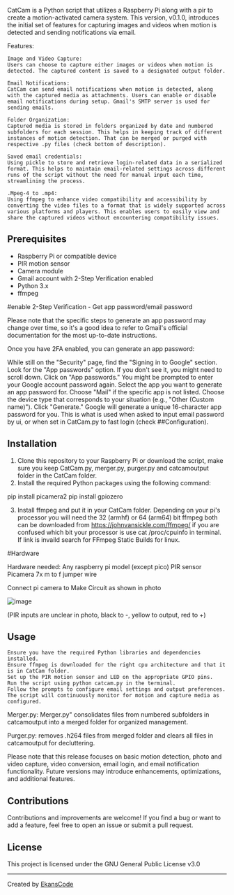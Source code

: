 CatCam is a Python script that utilizes a Raspberry Pi along with a pir to create a motion-activated camera system. This version, v0.1.0, introduces the initial set of features for capturing images and videos when motion is detected and sending notifications via email.

Features:

    Image and Video Capture:
    Users can choose to capture either images or videos when motion is detected. The captured content is saved to a designated output folder.

    Email Notifications:
    CatCam can send email notifications when motion is detected, along with the captured media as attachments. Users can enable or disable email notifications during setup. Gmail's SMTP server is used for sending emails.

    Folder Organization:
    Captured media is stored in folders organized by date and numbered subfolders for each session. This helps in keeping track of different instances of motion detection. That can be merged or purged with respective .py files (check bottom of description).

    Saved email credentials:
    Using pickle to store and retrieve login-related data in a serialized format. This helps to maintain email-related settings across different runs of the script without the need for manual input each time, streamlining the process.  

    .Mpeg-4 to .mp4:
    Using ffmpeg to enhance video compatibility and accessibility by converting the video files to a format that is widely supported across various platforms and players. This enables users to easily view and share the captured videos without encountering compatibility issues.



## Prerequisites

- Raspberry Pi or compatible device
- PIR motion sensor
- Camera module
- Gmail account with 2-Step Verification enabled
- Python 3.x
- ffmpeg 

#enable 2-Step Verification - Get app password/email password

Please note that the specific steps to generate an app password may change over time, so it's a good idea to refer to Gmail's official documentation for the most up-to-date instructions.

Once you have 2FA enabled, you can generate an app password:

While still on the "Security" page, find the "Signing in to Google" section.
Look for the "App passwords" option. If you don't see it, you might need to scroll down.
Click on "App passwords." You might be prompted to enter your Google account password again.
Select the app you want to generate an app password for. Choose "Mail" if the specific app is not listed.
Choose the device type that corresponds to your situation (e.g., "Other (Custom name)").
Click "Generate."
Google will generate a unique 16-character app password for you. This is what is used when asked to input email password by ui, or when set in CatCam.py to fast login (check ##Configuration).

## Installation

1. Clone this repository to your Raspberry Pi or download the script, make sure you keep CatCam.py, merger.py, purger.py and catcamoutput folder in the CatCam folder.
2. Install the required Python packages using the following command:
   
pip install picamera2 
pip install gpiozero

3. Install ffmpeg and put it in your CatCam folder. Depending on your pi's processor you will need the 32 (armhf) or 64 (arm64) bit ffmpeg both can be downloaded from https://johnvansickle.com/ffmpeg/ if you are confused which bit your processor is use cat /proc/cpuinfo in terminal. If link is invaild search for FFmpeg Static Builds for linux.
   

#Hardware

Hardware needed:
Any raspberry pi model (except pico)
PIR sensor
Picamera
7x m to f jumper wire


Connect pi camera to 
Make Circuit as shown in photo

![image](https://github.com/EkansCode/CatCam/assets/143468031/b94dcf57-28e7-402c-802b-e4d3bb808f7d)



(PIR inputs are unclear in photo, black to -, yellow to output, red to +) 


## Usage

    Ensure you have the required Python libraries and dependencies installed.
    Ensure ffmpeg is downloaded for the right cpu architecture and that it is in CatCam folder.
    Set up the PIR motion sensor and LED on the appropriate GPIO pins.
    Run the script using python catcam.py in the terminal.
    Follow the prompts to configure email settings and output preferences.
    The script will continuously monitor for motion and capture media as configured.

Merger.py:
Merger.py" consolidates files from numbered subfolders in catcamoutput into a merged folder for organized management.

Purger.py: 
removes .h264 files from merged folder and clears all files in catcamoutput for decluttering.

Please note that this release focuses on basic motion detection, photo and video capture, video conversion, email login, and email notification functionality. Future versions may introduce enhancements, optimizations, and additional features.

## Contributions

Contributions and improvements are welcome! If you find a bug or want to add a feature, feel free to open an issue or submit a pull request.

## License

This project is licensed under the GNU General Public License v3.0 

---

Created by [EkansCode](https://github.com/EkansCode)
